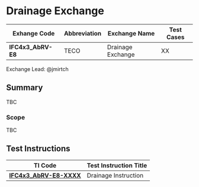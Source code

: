 # Drainage Exchange

| Exhange Code       | Abbreviation | Exchange Name     | Test Cases |
|--------------------|--------------|-------------------|------------|
| **IFC4x3_AbRV-E8** | TECO         | Drainage Exchange | XX         |

Exchange Lead: @jmirtch

## Summary

TBC

### Scope

TBC

## Test Instructions

| TI Code                           | Test Instruction Title             |
|-----------------------------------|------------------------------------|
| [**IFC4x3_AbRV-E8-XXXX**](./XXXX) | Drainage Instruction               |
  